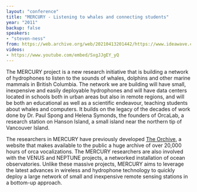 ```yaml
---
layout: "conference"
title: "MERCURY - Listening to whales and connecting students"
year: "2011"
backup: false
speakers:
- "steven-ness"
from: https://web.archive.org/web/20210413201442/https://www.ideawave.ca/2011-conference/mercury-listening-to-whales-and-connecting-students
videos:
- https://www.youtube.com/embed/SxgJJgEY_yQ
---
```


The MERCURY project is a new research initiative that is building a
network of hydrophones to listen to the sounds of whales, dolphins and
other marine mammals in British Columbia. The network we are building
will have small, inexpensive and easily deployable hydrophones and will
have data centers located in schools both in urban areas but also in
remote regions, and will be both an educational as well as a scientific
endeavour, teaching students about whales and computers. It builds on
the legacy of the decades of work done by Dr. Paul Spong and Helena
Symonds, the founders of OrcaLab, a research station on Hanson Island,
a small island near the northern tip of Vancouver Island.

The researchers in MERCURY have previously developed [The
Orchive](http://orchive.cs.uvic.ca/), a website that makes available to
the public a huge archive of over 20,000 hours of orca vocalizations. The
MERCURY researchers are also involved with the VENUS and NEPTUNE projects,
a networked installation of ocean observatories. Unlike these massive
projects, MERCURY aims to leverage the latest advances in wireless and
hydrophone technology to quickly deploy a large network of small and
inexpensive remote sensing stations in a bottom-up approach.
